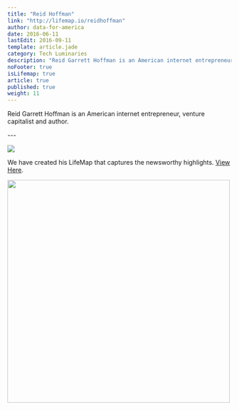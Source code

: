 ```yaml
---
title: "Reid Hoffman"
link: "http://lifemap.io/reidhoffman"
author: data-for-america
date: 2016-06-11
lastEdit: 2016-09-11
template: article.jade
category: Tech Luminaries
description: "Reid Garrett Hoffman is an American internet entrepreneur, venture capitalist and author."
noFooter: true
isLifemap: true
article: true
published: true
weight: 11
---
```


<p>
  Reid Garrett Hoffman is an American internet entrepreneur, venture capitalist and author.
</p>
---
<p>
<img class="ui medium image" style="margin: 0 auto;" src="http://lifemap.io/img/reidhoffman.gif" />
</p>
<p>
   We have created his LifeMap that captures the newsworthy highlights. <a href="http://lifemap.io/reidhoffman/" target="_blank">View Here</a>.
</p>
<a href="http://lifemap.io/reidhoffman/" target="_blank">
<img class="ui medium image" style="width:500px; margin: 0 auto;" src="/img/lifemap/reidhoffman.jpg" />
</a>
